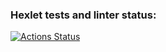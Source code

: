 ### Hexlet tests and linter status:
[![Actions Status](https://github.com/F0LI4GE/algorithms-project-69/actions/workflows/hexlet-check.yml/badge.svg)](https://github.com/F0LI4GE/algorithms-project-69/actions)